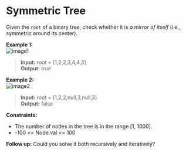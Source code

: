 # Symmetric Tree

Given the `root` of a binary tree, check whether it is *a mirror of itself* (i.e., symmetric around its center).


**Example 1:**  
![image1](https://assets.leetcode.com/uploads/2021/02/19/symtree1.jpg)  
>  **Input:** root = [1,2,2,3,4,4,3]  
>  **Output:** true  

**Example 2:**  
![image2](https://assets.leetcode.com/uploads/2021/02/19/symtree2.jpg)  
>  **Input:** root = [1,2,2,null,3,null,3]  
>  **Output:** false  
 

**Constraints:**
  * The number of nodes in the tree is in the range [1, 1000].
  * -100 <= Node.val <= 100


**Follow up:** Could you solve it both recursively and iteratively?
